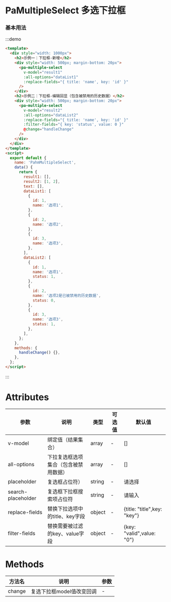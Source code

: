 <!--
 * @Autor: clark tan
 * @Date: 2021-12-21 14:02:53
 * @LastEditors: clark tan
 * @LastEditTime: 2022-01-17 11:56:05
 * @Description: 
-->
# PaMultipleSelect 多选下拉框

### 基本用法

:::demo

```html
<template>
  <div style="width: 1000px">
    <h2>示例一：下拉框-新增</h2>
    <div style="width: 500px; margin-bottom: 20px">
      <pa-multiple-select
        v-model="result1"
        :all-options="dataList1"
        :replace-fields="{ title: 'name', key: 'id' }" 
      />
    </div>
    <h2>示例二：下拉框-编辑回显（包含被禁用的历史数据）</h2>
    <div style="width: 500px; margin-bottom: 20px">
      <pa-multiple-select
        v-model="result2"
        :all-options="dataList2"
        :replace-fields="{ title: 'name', key: 'id' }"
        :filter-fields="{ key: 'status', value: 0 }"
        @change="handleChange"
      />
    </div>
  </div>
</template>
<script>
  export default {
    name: 'PahmMultipleSelect',
    data() {
      return {
        result1: [],
        result2: [1, 2],
        text: [],
        dataList1: [
          {
            id: 1,
            name: '选项1',
          },
          {
            id: 2,
            name: '选项2',
          },
          {
            id: 3,
            name: '选项3',
          },
        ],
        dataList2: [
          {
            id: 1,
            name: '选项1',
            status: 1,
          },
          {
            id: 2,
            name: '选项2是已被禁用的历史数据',
            status: 0,
          },
          {
            id: 3,
            name: '选项3',
            status: 1,
          },
        ],
      };
    },
    methods: {
      handleChange() {},
    },
  };
</script>
```

:::

# Attributes

| 参数      | 说明               | 类型   | 可选值 | 默认值 |
| --------- | ------------------ | ------ | ------ | ------ |
| v-model | 绑定值（结果集合）| array | -      | []    |
| all-options|下拉复选框选项集合（包含被禁用数据）| array | -      | []    |
| placeholder|复选框占位符）| string | -      | 请选择   |
| search-placeholder|复选框下拉框搜索项占位符| string | -      | 请输入   |
| replace-fields|替换下拉选项中的title、key字段| object | -      | {title: "title",key: "key"}   |
| filter-fields|替换需要被过滤的key、value字段| object | -      | {key: "valid",value: "0"}   |


# Methods

| 方法名 | 说明     | 参数 |
| ------ | -------- | ---- |
| change  | 复选下拉框model值改变回调 | -    |
